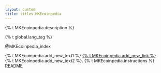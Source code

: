 ```yaml
---
layout: custom
title: titles.MKEcoinpedia
---
```


<div class="container description">
    <p>{% t MKEcoinpedia.description %}</p>
</div>

{% t global.lang_tag %}
<section class="container full">
    <div class="info-block">
        <div>
            <div class="row">
                @MKEcoinpedia_index
            </div>
            <p>
                {% t MKEcoinpedia.add_new_text1 %} <a href="https://github.com/MKEcoin-project/MKEcoin-site/issues" target="_blank" rel="noreferrer noopener">{% t MKEcoinpedia.add_new_link %}</a> {% t MKEcoinpedia.add_new_text2 %}. {% t MKEcoinpedia.instructions %} <a href="https://github.com/MKEcoin-project/MKEcoin-site/#how-to-make-a-MKEcoinpedia-entry" target="_blank" rel="noreferrer noopener">README</a>
            </p>
        </div>
    </div>
</section>
